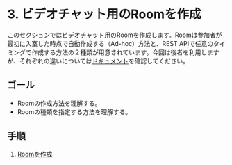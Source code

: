 #  3. ビデオチャット用のRoomを作成

このセクションではビデオチャット用のRoomを作成します。Roomは参加者が最初に入室した時点で自動作成する（Ad-hoc）方法と、REST APIで任意のタイミングで作成する方法の２種類が用意されています。今回は後者を利用しますが、それぞれの違いについては[ドキュメント](https://jp.twilio.com/docs/video/tutorials/understanding-video-rooms#creating-rooms)を確認してください。

## ゴール
- Roomの作成方法を理解する。
- Roomの種類を指定する方法を理解する。

## 手順
1. [Roomを作成](01-Create-A-Room.md)